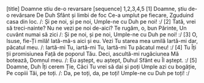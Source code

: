 [title] Doamne stiu de-o revarsare
[sequence] 1,2,3,4,5
[1]
Doamne, știu de-o revărsare
De Duh Sfânt și limbi de foc
Ce-a umplut pe fiecare,
Zguduind casa din loc.
/: Și pe noi, și pe noi,
Umple-ne cu Duh pe noi! :/
[2]
Tată, vrei să treci-nainte?
Nu ne vezi pe noi de-aici?
Te rugăm, o, bun Părinte,
Un cuvânt numai să zici
/: Și pe noi, și pe noi,
Umple-ne cu Duh pe noi! :/
[3]
O, Isuse, fie-Ți milă!
Iată-mă-s aici și eu.
Vezi Tu starea mea umilă
Iartă-mi dar, păcatul meu.
/: Iartă-mi Tu, iartă-mi Tu,
Iartă-mi Tu păcatul meu! :/
[4]
Tu Îți ții promisiunea
Față de poporul Tău.
Deci, ascultă-mi rugăciunea
Mă botează, Domnul meu.
/: Eu aștept, eu aștept,
Duhul Sfânt eu Îl aștept. :/
[5]
Doamne, Duh Îți cerem Ție,
Căci Tu vrei să dai și poți
Umple azi cu bogăție,
Pe copiii Tăi, pe toți.
/: Da, pe toți, da, pe toți!
Umple-ne cu Duh pe toți! :/

